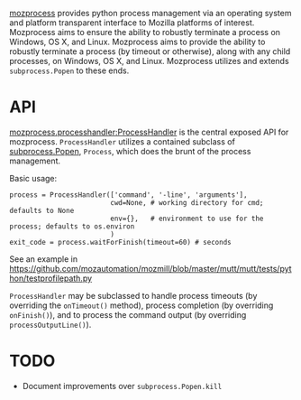 [mozprocess](https://github.com/mozautomation/mozmill/tree/master/mozprocess)
provides python process management via an operating system 
and platform transparent interface to Mozilla platforms of interest.
Mozprocess aims to ensure the ability to robustly terminate a process
on Windows, OS X, and Linux.  Mozprocess aims to provide the ability
to robustly terminate a process (by timeout or otherwise), along with
any child processes, on Windows, OS X, and Linux. Mozprocess utilizes
and extends `subprocess.Popen` to these ends.


# API

[mozprocess.processhandler:ProcessHandler](https://github.com/mozautomation/mozmill/blob/master/mozprocess/mozprocess/processhandler.py)
is the central exposed API for mozprocess.  `ProcessHandler` utilizes
a contained subclass of [subprocess.Popen](http://docs.python.org/library/subprocess.html),
`Process`, which does the brunt of the process management.

Basic usage:

    process = ProcessHandler(['command', '-line', 'arguments'],
                             cwd=None, # working directory for cmd; defaults to None
                             env={},   # environment to use for the process; defaults to os.environ
                             )         
    exit_code = process.waitForFinish(timeout=60) # seconds

See an example in https://github.com/mozautomation/mozmill/blob/master/mutt/mutt/tests/python/testprofilepath.py

`ProcessHandler` may be subclassed to handle process timeouts (by overriding
the `onTimeout()` method), process completion (by overriding 
`onFinish()`), and to process the command output (by overriding 
`processOutputLine()`).

# TODO

- Document improvements over `subprocess.Popen.kill`
